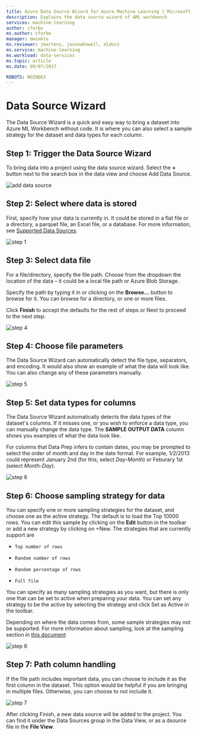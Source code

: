 ```yaml
---
title: Azure Data Source Wizard for Azure Machine Learning | Microsoft Docs
description: Explains the data source wizard of AML workbench
services: machine-learning
author: cforbe
ms.author: cforbe
manager: mwinkle
ms.reviewer: jmartens, jasonwhowell, mldocs
ms.service: machine-learning
ms.workload: data-services
ms.topic: article
ms.date: 09/07/2017

ROBOTS: NOINDEX
---
```


# Data Source Wizard #

The Data Source Wizard is a quick and easy way to bring a dataset into Azure ML Workbench without code. It is where you can also select a sample strategy for the dataset and data types for each column. 

## Step 1: Trigger the Data Source Wizard ## 

To bring data into a project using the data source wizard. Select the **+** button next to the search box in the data view and choose Add Data Source. 

![add data source](media/data-source-wizard/add-data-source.png)

## Step 2: Select where data is stored ##
First, specify how your data is currently in. It could be stored in a flat file or a directory, a parquet file, an Excel file, or a database. For more information, see [Supported Data Sources](data-prep-appendix2-supported-data-sources.md).

![step 1](media/data-source-wizard/step1.png)

## Step 3: Select data file ##
For a file/directory, specify the file path. Choose from the dropdown the location of the data – it could be a local file path or Azure Blob Storage. 

Specify the path by typing it in or clicking on the **Browse…** button to browse for it. You can browse for a directory, or one or more files.

Click **Finish** to accept the defaults for the rest of steps or Next to proceed to the next step.


![step 4](media/data-source-wizard/step2.png)

## Step 4: Choose file parameters ##

The Data Source Wizard can automatically detect the file type, separators, and encoding. It would also show an example of what the data will look like. You can also change any of these parameters manually. 

![step 5](media/data-source-wizard/step3.png)

## Step 5: Set data types for columns ##

The Data Source Wizard automatically detects the data types of the dataset's columns. If it misses one, or you wish to enforce a data type, you can manually change the data type. The **SAMPLE OUTPUT DATA** column shows you examples of what the data look like.

For columns that Data Prep infers to contain dates, you may be prompted to select the order of month and day in the date format. For example, 1/2/2013 could represent January 2nd (for this, select *Day-Month*) or Feburary 1st (select *Month-Day*).

![step 6](media/data-source-wizard/step4.png)

## Step 6: Choose sampling strategy for data ##

You can specify one or more sampling strategies for the dataset, and choose one as the active strategy. The default is to load the Top 10000 rows. You can edit this sample by clicking on the **Edit** button in the toolbar or add a new strategy by clicking on +New. The strategies that are currently support are

-     Top number of rows
-     Random number of rows
-     Random percentage of rows
-     Full file

You can specify as many sampling strategies as you want, but there is only one that can be set to active when preparing your data. You can set any strategy to be the active by selecting the strategy and click Set as Active  in the toolbar.

Depending on where the data comes from, some sample strategies may not be supported. For more information about sampling, look at the sampling section in [this document](data-prep-user-guide.md) 

![step 6](media/data-source-wizard/step5.png)

## Step 7: Path column handling ##

If the file path includes important data, you can choose to include it as the first column in the dataset. This option would be helpful if you are bringing in multiple files. Otherwise, you can choose to not include it.

![step 7](media/data-source-wizard/step6.png)

After clicking Finish, a new data source will be added to the project. You can find it under the Data Sources group in the Data View, or as a dsource file in the **File View**.
